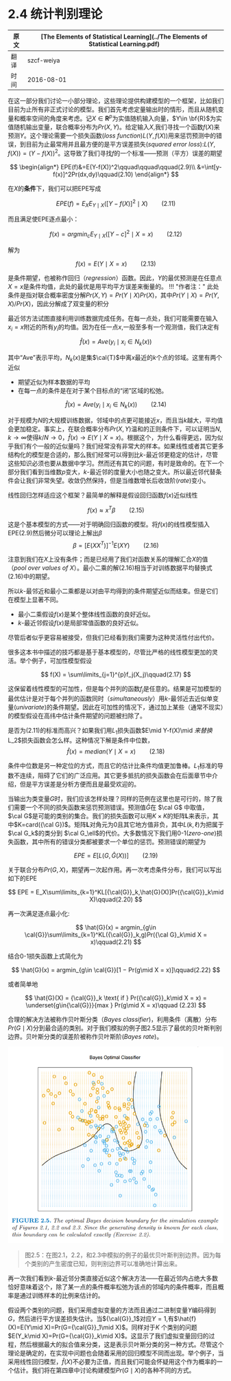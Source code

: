 # 2.4 统计判别理论

原文     | [The Elements of Statistical Learning](../The Elements of Statistical Learning.pdf)
      ---|---
翻译     | szcf-weiya
时间     | 2016-08-01

在这一部分我们讨论一小部分理论，这些理论提供构建模型的一个框架，比如我们目前为止所有非正式讨论的模型。我们首先考虑定量输出时的情形，而且从随机变量和概率空间的角度来考虑。记$X\in {\mathbf{R}}^p$为实值随机输入向量，$Y\in \bf{R}$为实值随机输出变量，联合概率分布为$Pr(X,Y)$。给定输入$X$,我们寻找一个函数$f(X)$来预测$Y$。这个理论需要一个损失函数(*loss function*)$L(Y,f(X))$用来惩罚预测中的错误，到目前为止最常用并且最方便的是平方误差损失(*squared error loss*):$L(Y,f(X))=(Y-f(X))^2$。这导致了我们寻找$f$的一个标准——预测（平方）误差的期望

$$
\begin{align*}
EPE(f)&=E(Y-f(X))^2\qquad\qquad\qquad(2.9)\\
&=\int[y-f(x)]^2Pr(dx,dy)\qquad(2.10)
\end{align*}
$$

在$X$的**条件**下，我们可以把EPE写成

$$
EPE(f) = E_XE_{Y\mid X}([Y-f(X)]^2\mid X)\qquad(2.11)
$$

而且满足使EPE逐点最小：

$$
f(x) = argmin_cE_{Y\mid X}([Y-c]^2\mid X=x)\qquad (2.12)
$$

解为

$$
f(x) = E(Y\mid X=x)\qquad (2.13)
$$

是条件期望，也被称作回归（*regression*）函数。因此，$Y$的最优预测是在任意点$X=x$是条件均值，此处的最优是用平均平方误差来衡量的。
!!! "作者注："
	此处条件是指对联合概率密度分解$Pr(X, Y ) = Pr(Y \mid X)Pr(X)$，其中$Pr(Y \mid X) = Pr(Y, X)/Pr(X)$，因此分解成了双变量的积分

最近邻方法试图直接利用训练数据完成任务。在每一点处，我们可能需要在输入$x_i=x$附近的所有$y_i$的均值。因为在任一点$x$,一般至多有一个观测值，我们决定有

$$
\hat{f}(x)=Ave(y_i\mid x_i\in N_k(x))
$$

其中“Ave”表示平均，$N_k(x)$是集$\cal{T}$中离$x$最近的$k$个点的邻域。这里有两个近似
- 期望近似为样本数据的平均
- 在每一点的条件是在对于某个目标点的“闭”区域的松弛。

$$
\hat{f}(x)=Ave(y_i\mid x_i\in N_k(x))\qquad(2.14)
$$

对于规模为$N$的大规模训练数据，邻域中的点更可能接近$x$，而且当$k$越大，平均值会更加稳定。事实上，在联合概率分布$Pr(X,Y)$温和的正则条件下，可以证明当$N,k \longrightarrow \infty$使得$k/N \longrightarrow 0$，$\hat{f}(x) \longrightarrow E(Y \mid X = x)$。根据这个，为什么看得更远，因为似乎我们有个一般的近似量吗？我们经常没有非常大的样本。如果线性或者其它更多结构化的模型是合适的，那么我们经常可以得到比$k$-最近邻更稳定的估计，尽管这些知识必须也要从数据中学习。然而还有其它的问题，有时是致命的。在下一个部分我们看到当维数$p$变大，$k$-最近邻的度量大小也随之变大。所以最近邻代替条件会让我们非常失望。收敛仍然保持，但是当维数增长后收敛阶(*rate*)变小。


线性回归怎样适应这个框架？最简单的解释是假设回归函数$f(x)$近似线性

$$
f(x)\approx x^T\beta\qquad (2.15)
$$

这是个基本模型的方式——对于明确回归函数的模型。将$f(x)$的线性模型插入EPE(2.9)然后微分可以理论上解出$\beta$
$$
\beta = [E(XX^T)]^{-1}E(XY)\qquad(2.16)
$$

注意到我们在$X$上没有条件；而是已经用了我们对函数关系的理解汇合$X$的值（*pool over values of X*）。最小二乘的解(2.16)相当于对训练数据平均替换式(2.16)中的期望。

所以$k$-最邻近和最小二乘都是以对由平均得到的条件期望近似而结束。但是它们在模型上显著不同。

- 最小二乘假设$f(x)$是某个整体线性函数的良好近似。
- $k$-最近邻假设$f(x)$是局部常值函数的良好近似。

尽管后者似乎更容易被接受，但我们已经看到我们需要为这种灵活性付出代价。

很多这本书中描述的技巧都是基于基本模型的，尽管比严格的线性模型更加的灵活。举个例子，可加性模型假设

$$
f(X) = \sum\limits_{j=1}^{p}f_j(X_j)\qquad(2.17)
$$

这保留着线性模型的可加性，但是每个并列的函数$f_j$是任意的。结果是可加模型的最优估计是对于每个并列的函数同时（*simultaneously*）用$k$-最邻近去近似单变量(*univariate*)的条件期望。因此在可加性的情况下，通过加上某些（通常不现实）的模型假设在高纬中估计条件期望的问题被扫除了。

是否为(2.11)的标准而高兴？如果我们用$L_1$损失函数$E\mid Y-f(X)\mid $来替换$L_2$损失函数会怎么样。这种情况下解是条件中位数，
$$
\hat{f}(x) = median(Y \mid X = x)\qquad (2.18)
$$

条件中位数是另一种定位的方式，而且它的估计比条件均值更加鲁棒。$L_1$标准的导数不连续，阻碍了它们的广泛应用。其它更多抵抗的损失函数会在后面章节中介绍，但是平方误差是分析方便而且是最受欢迎的。

当输出为类变量$G$时，我们应该怎样处理？同样的范例在这里也是可行的，除了我们需要一个不同的损失函数来惩罚预测错误。预测值$\hat{G}$在 $\cal G$ 中取值， $\cal G$是可能的类别的集合。我们的损失函数可以用$K\times K$的矩阵$\mathbf{L}$来表示，其中$K=card({\cal G})$。矩阵$\mathbf{L}$对角元为0且其它地方值非负，其中$L(k,\ell)$为把属于$\cal G_k$的类分到 $\cal G_\ell$的代价。大多数情况下我们用0-1(*zero-one*)损失函数，其中所有的错误分类都被要求一个单位的惩罚。预测错误的期望为

$$
EPE = E[L(G,\hat{G}(X))]\qquad (2.19)
$$

关于联合分布$Pr(G,X)$，期望再一次起作用。再一次考虑条件分布，我们可以写出如下的EPE

$$
EPE = E_X\sum\limits_{k=1}^KL[{\cal{G}}_k,\hat{G}(X)]Pr({\cal{G}}_k\mid X)\qquad(2.20)
$$

再一次满足逐点最小化:

$$
\hat{G}(x) = argmin_{g\in \cal{G}}\sum\limits_{k=1}^KL({\cal{G}}_k,g)Pr({\cal G}_k\mid X = x)\qquad(2.21)
$$

结合0-1损失函数上式简化为

$$
\hat{G}(x) = argmin_{g\in \cal{G}}[1 − Pr(g\mid X = x)]\qquad(2.22)
$$

或者简单地

$$
\hat{G}(X) = {\cal{G}}_k \text{ if } Pr({\cal{G}}_k\mid X = x) = \underset{g\in{\cal{G}}}{max } Pr(g\mid X = x)\qquad (2.23)
$$

合理的解决方法被称作贝叶斯分类（*Bayes classifier*)，利用条件（离散）分布$Pr(G\mid X)$分到最合适的类别。对于我们模拟的例子图2.5显示了最优的贝叶斯判别边界。贝叶斯分类的误差阶被称作贝叶斯阶(*Bayes rate*)。

![](../img/02/fig2.5.png)

> 图2.5：在图2.1，2.2，和2.3中模拟的例子的最优贝叶斯判别边界。因为每个类别的产生密度已知，则判别边界可以准确地计算出来。

再一次我们看到$k$-最近邻分类直接近似这个解决方法——在最近邻内占绝大多数恰好意味着这个，除了某一点的条件概率松弛为该点的邻域内的条件概率，而且概率是通过训练样本的比例来估计的。

假设两个类别的问题，我们采用虚拟变量的方法而且通过二进制变量$Y$编码得到$G$，然后进行平方误差损失估计。当${\cal{G}}_1$对应$Y=1$,有$\hat{f}(X)=E(Y\mid X)=Pr(G={\cal{G}}_1\mid X)$。同样对于$K$ 个类别的问题$E(Y_k\mid X)=Pr(G={\cal{G}}_k\mid X)$。这显示了我们虚拟变量回归的过程，然后根据最大的拟合值来分类，这是表示贝叶斯分类的另一种方式。尽管这个理论是确定的，在实现中问题也会随着采用的回归模型不同而出现。举个例子，当采用线性回归模型，$\hat{f}(X)$不必要为正值，而且我们可能会怀疑用这个作为概率的一个估计。我们将在第四章中讨论构建模型$Pr(G\mid X)$的各种不同的方式。
